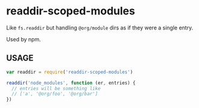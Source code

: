 # readdir-scoped-modules

Like `fs.readdir` but handling `@org/module` dirs as if they were
a single entry.

Used by npm.






























<extoc></extoc>

## USAGE

```javascript
var readdir = require('readdir-scoped-modules')

readdir('node_modules', function (er, entries) {
  // entries will be something like
  // ['a', '@org/foo', '@org/bar']
})
```

